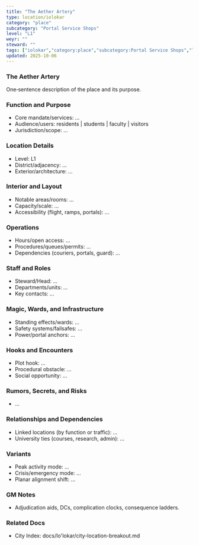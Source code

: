 ```yaml
---
title: "The Aether Artery"
type: location/iolokar
category: "place"
subcategory: "Portal Service Shops"
level: "L1"
weyr: ""
steward: ""
tags: ["iolokar","category:place","subcategory:Portal Service Shops","level:L1"]
updated: 2025-10-06
---
```

### The Aether Artery

One‑sentence description of the place and its purpose.

### Function and Purpose

- Core mandate/services: ...
- Audience/users: residents | students | faculty | visitors
- Jurisdiction/scope: ...

### Location Details

- Level: L1
- District/adjacency: ...
- Exterior/architecture: ...

### Interior and Layout

- Notable areas/rooms: ...
- Capacity/scale: ...
- Accessibility (flight, ramps, portals): ...

### Operations

- Hours/open access: ...
- Procedures/queues/permits: ...
- Dependencies (couriers, portals, guard): ...

### Staff and Roles

- Steward/Head: ...
- Departments/units: ...
- Key contacts: ...

### Magic, Wards, and Infrastructure

- Standing effects/wards: ...
- Safety systems/failsafes: ...
- Power/portal anchors: ...

### Hooks and Encounters

- Plot hook: ...
- Procedural obstacle: ...
- Social opportunity: ...

### Rumors, Secrets, and Risks

- ...

### Relationships and Dependencies

- Linked locations (by function or traffic): ...
- University ties (courses, research, admin): ...

### Variants

- Peak activity mode: ...
- Crisis/emergency mode: ...
- Planar alignment shift: ...

### GM Notes

- Adjudication aids, DCs, complication clocks, consequence ladders.

### Related Docs

- City Index: docs/Io'lokar/city-location-breakout.md
